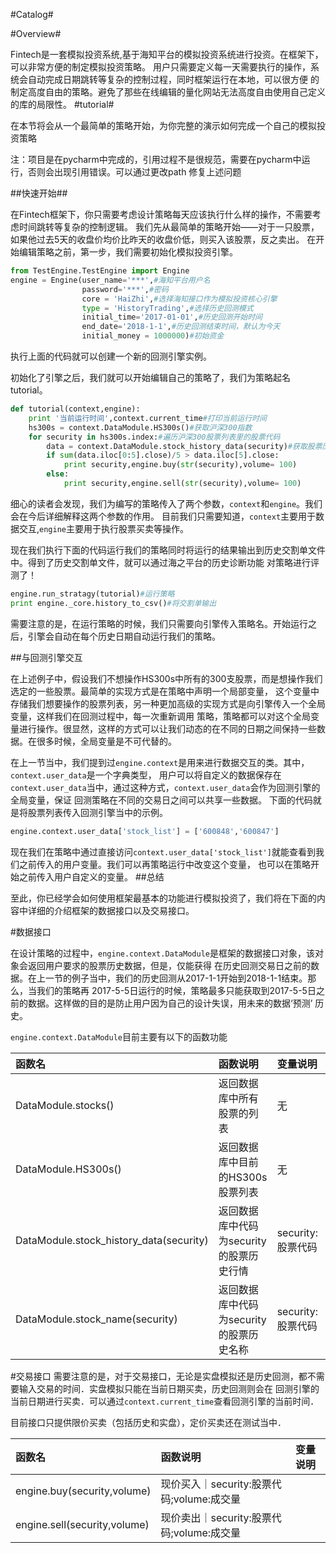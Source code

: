 #Catalog#

#Overview#

Fintech是一套模拟投资系统,基于海知平台的模拟投资系统进行投资。在框架下，可以非常方便的制定模拟投资策略。
用户只需要定义每一天需要执行的操作，系统会自动完成日期跳转等复杂的控制过程，同时框架运行在本地，可以很方便
的制定高度自由的策略。避免了那些在线编辑的量化网站无法高度自由使用自己定义的库的局限性。
#tutorial#

在本节将会从一个最简单的策略开始，为你完整的演示如何完成一个自己的模拟投资策略

注：项目是在pycharm中完成的，引用过程不是很规范，需要在pycharm中运行，否则会出现引用错误。可以通过更改path
修复上述问题

##快速开始##

在Fintech框架下，你只需要考虑设计策略每天应该执行什么样的操作，不需要考虑时间跳转等复杂的控制逻辑。
我们先从最简单的策略开始——对于一只股票，如果他过去5天的收盘价均价比昨天的收盘价低，则买入该股票，反之卖出。
在开始编辑策略之前，第一步，我们需要初始化模拟投资引擎。
```python
from TestEngine.TestEngine import Engine
engine = Engine(user_name='***',#海知平台用户名
                password='***',#密码
                core = 'HaiZhi',#选择海知接口作为模拟投资核心引擎
                type = 'HistoryTrading',#选择历史回测模式
                initial_time='2017-01-01',#历史回测开始时间
                end_date='2018-1-1',#历史回测结束时间，默认为今天
                initial_money = 1000000)#初始资金
```
执行上面的代码就可以创建一个新的回测引擎实例。

初始化了引擎之后，我们就可以开始编辑自己的策略了，我们为策略起名tutorial。
```python
def tutorial(context,engine):
    print '当前运行时间',context.current_time#打印当前运行时间
    hs300s = context.DataModule.HS300s()#获取沪深300指数
    for security in hs300s.index:#遍历沪深300股票列表里的股票代码
        data = context.DataModule.stock_history_data(security)#获取股票历史交易数据
        if sum(data.iloc[0:5].close)/5 > data.iloc[5].close:
            print security,engine.buy(str(security),volume= 100)
        else:
            print security,engine.sell(str(security),volume= 100)
```
细心的读者会发现，我们为编写的策略传入了两个参数，`context`和`engine`。我们会在今后详细解释这两个参数的作用。
目前我们只需要知道，`context`主要用于数据交互,`engine`主要用于执行股票买卖等操作。

现在我们执行下面的代码运行我们的策略同时将运行的结果输出到历史交割单文件中。得到了历史交割单文件，就可以通过海之平台的历史诊断功能
对策略进行评测了！
```python
engine.run_stratagy(tutorial)#运行策略
print engine._core.history_to_csv()#将交割单输出
```
需要注意的是，在运行策略的时候，我们只需要向引擎传入策略名。开始运行之后，引擎会自动在每个历史日期自动运行我们的策略。


##与回测引擎交互

在上述例子中，假设我们不想操作HS300s中所有的300支股票，而是想操作我们选定的一些股票。最简单的实现方式是在策略中声明一个局部变量，
这个变量中存储我们想要操作的股票列表，另一种更加高级的实现方式是向引擎传入一个全局变量，这样我们在回测过程中，每一次重新调用
策略，策略都可以对这个全局变量进行操作。很显然，这样的方式可以让我们动态的在不同的日期之间保持一些数据。在很多时候，全局变量是不可代替的。

在上一节当中，我们提到过`engine.context`是用来进行数据交互的类。其中，`context.user_data`是一个字典类型，
用户可以将自定义的数据保存在`context.user_data`当中，通过这种方式，`context.user_data`会作为回测引擎的全局变量，保证
回测策略在不同的交易日之间可以共享一些数据。
下面的代码就是将股票列表传入回测引擎当中的示例。
```python
engine.context.user_data['stock_list'] = ['600848','600847']
```
现在我们在策略中通过直接访问`context.user_data['stock_list']`就能查看到我们之前传入的用户变量。我们可以再策略运行中改变这个变量，
也可以在策略开始之前传入用户自定义的变量。
##总结

至此，你已经学会如何使用框架最基本的功能进行模拟投资了，我们将在下面的内容中详细的介绍框架的数据接口以及交易接口。

#数据接口

在设计策略的过程中，`engine.context.DataModule`是框架的数据接口对象，该对象会返回用户要求的股票历史数据，但是，仅能获得
在历史回测交易日之前的数据。在上一节的例子当中，我们的历史回测从2017-1-1开始到2018-1-1结束。那么，当我们的策略再
2017-5-5日运行的时候，策略最多只能获取到2017-5-5日之前的数据。这样做的目的是防止用户因为自己的设计失误，用未来的数据‘预测’
历史。

`engine.context.DataModule`目前主要有以下的函数功能

函数名|函数说明|变量说明|
:-----|:-----|:-----|
DataModule.stocks()|返回数据库中所有股票的列表|无|
DataModule.HS300s()|返回数据库中目前的HS300s股票列表|无
DataModule.stock_history_data(security)|返回数据库中代码为security的股票历史行情|security:股票代码
DataModule.stock_name(security)|返回数据库中代码为security的股票历史名称|security:股票代码

#交易接口
需要注意的是，对于交易接口，无论是实盘模拟还是历史回测，都不需要输入交易的时间．实盘模拟只能在当前日期买卖，历史回测则会在
回测引擎的当前日期进行买卖．可以通过`context.current_time`查看回测引擎的当前时间．

目前接口只提供限价买卖（包括历史和实盘），定价买卖还在测试当中．

函数名|函数说明|变量说明|
:-----|:-----|:-----|
engine.buy(security,volume)|现价买入｜security:股票代码;volume:成交量
engine.sell(security,volume)|现价卖出｜security:股票代码;volume:成交量

